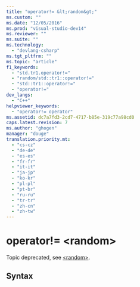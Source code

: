 ```yaml
---
title: "operator!= &lt;random&gt;"
ms.custom: ""
ms.date: "12/05/2016"
ms.prod: "visual-studio-dev14"
ms.reviewer: ""
ms.suite: ""
ms.technology: 
  - "devlang-csharp"
ms.tgt_pltfrm: ""
ms.topic: "article"
f1_keywords: 
  - "std.tr1.operator!="
  - "random/std::tr1::operator!="
  - "std::tr1::operator!="
  - "operator!="
dev_langs: 
  - "C++"
helpviewer_keywords: 
  - "operator!= operator"
ms.assetid: dc7a7fd3-2cd7-4717-b85e-319c77a98cd0
caps.latest.revision: 7
ms.author: "ghogen"
manager: "douge"
translation.priority.mt: 
  - "cs-cz"
  - "de-de"
  - "es-es"
  - "fr-fr"
  - "it-it"
  - "ja-jp"
  - "ko-kr"
  - "pl-pl"
  - "pt-br"
  - "ru-ru"
  - "tr-tr"
  - "zh-cn"
  - "zh-tw"
---
```

# operator!= &lt;random&gt;
Topic deprecated, see [\<random>](../Topic/%3Crandom%3E.md).  
  
## Syntax